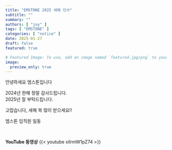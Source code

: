 ```yaml
---
title: "EMSTONE 2025 새해 인사"
subtitle: ""
summary: ""
authors: [ "joy" ]
tags: [ "EMSTONE" ]
categories: [ "notice" ]
date: 2025-01-27
draft: false
featured: true

# Featured Image: To use, add an image named `featured.jpg/png` to your page's folder.
image:
  preview_only: true
---
```


안녕하세요 엠스톤입니다

2024년 한해 정말 감사드립니다.<br>
2025년 잘 부탁드립니다.

고맙습니다, 새해 복 많이 받으세요!!

엠스톤 임직원 일동

&nbsp;

**YouTube 동영상**
{{< youtube xiIrmW1pZ74 >}}

